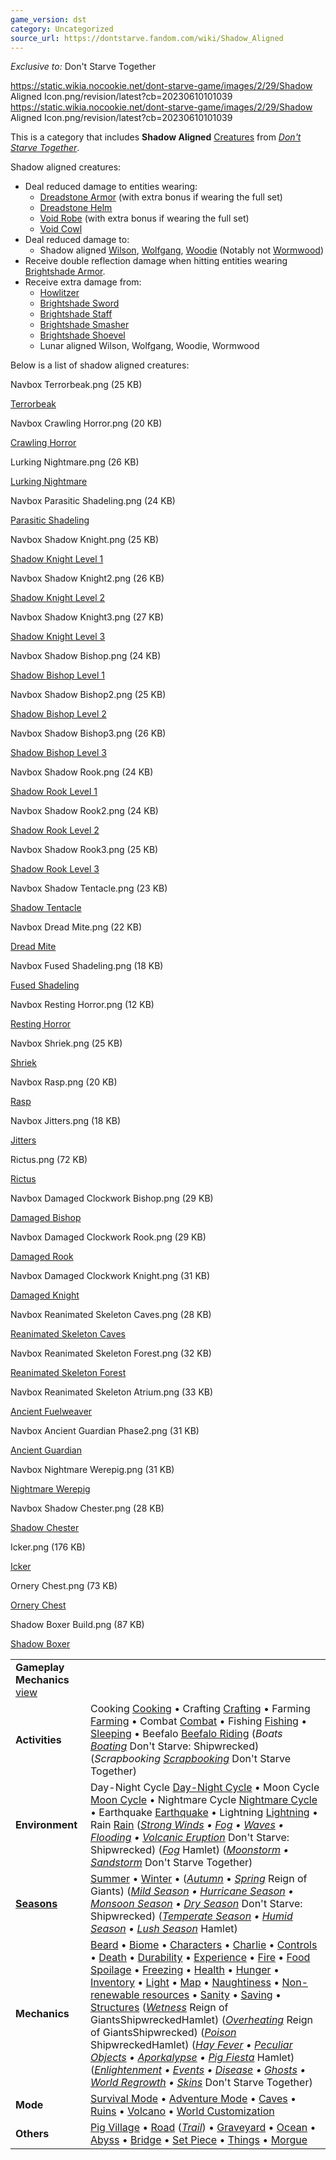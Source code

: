 ```yaml
---
game_version: dst
category: Uncategorized
source_url: https://dontstarve.fandom.com/wiki/Shadow_Aligned
---
```


*Exclusive to:* Don't Starve Together

 https://static.wikia.nocookie.net/dont-starve-game/images/2/29/Shadow Aligned Icon.png/revision/latest?cb=20230610101039 https://static.wikia.nocookie.net/dont-starve-game/images/2/29/Shadow Aligned Icon.png/revision/latest?cb=20230610101039 



 

This is a category that includes **Shadow Aligned** [Creatures](/wiki/Mobs "Mobs") from *[Don't Starve Together](/wiki/Don%27t_Starve_Together "Don't Starve Together")*.

Shadow aligned creatures:

* Deal reduced damage to entities wearing:
  + [Dreadstone Armor](/wiki/Dreadstone_Armor "Dreadstone Armor") (with extra bonus if wearing the full set)
  + [Dreadstone Helm](/wiki/Dreadstone_Helm "Dreadstone Helm")
  + [Void Robe](/wiki/Void_Robe "Void Robe") (with extra bonus if wearing the full set)
  + [Void Cowl](/wiki/Void_Cowl "Void Cowl")
* Deal reduced damage to:
  + Shadow aligned [Wilson](/wiki/Wilson/Don%27t_Starve_Together "Wilson/Don't Starve Together"), [Wolfgang](/wiki/Wolfgang/Don%27t_Starve_Together "Wolfgang/Don't Starve Together"), [Woodie](/wiki/Woodie/Don%27t_Starve_Together "Woodie/Don't Starve Together") (Notably not [Wormwood](/wiki/Wormwood/Don%27t_Starve_Together "Wormwood/Don't Starve Together"))
* Receive double reflection damage when hitting entities wearing [Brightshade Armor](/wiki/Brightshade_Armor "Brightshade Armor").
* Receive extra damage from:
  + [Howlitzer](/wiki/Howlitzer "Howlitzer")
  + [Brightshade Sword](/wiki/Brightshade_Sword "Brightshade Sword")
  + [Brightshade Staff](/wiki/Brightshade_Staff "Brightshade Staff")
  + [Brightshade Smasher](/wiki/Brightshade_Smasher "Brightshade Smasher")
  + [Brightshade Shoevel](/wiki/Brightshade_Shoevel "Brightshade Shoevel")
  + Lunar aligned Wilson, Wolfgang, Woodie, Wormwood

Below is a list of shadow aligned creatures:

Navbox Terrorbeak.png (25 KB)

[Terrorbeak](/wiki/Terrorbeak "Terrorbeak")

Navbox Crawling Horror.png (20 KB)

[Crawling Horror](/wiki/Crawling_Horror "Crawling Horror")

Lurking Nightmare.png (26 KB)

[Lurking Nightmare](/wiki/Lurking_Nightmare "Lurking Nightmare")

Navbox Parasitic Shadeling.png (24 KB)

[Parasitic Shadeling](/wiki/Parasitic_Shadeling "Parasitic Shadeling")

Navbox Shadow Knight.png (25 KB)

[Shadow Knight Level 1](/wiki/Shadow_Knight "Shadow Knight")

Navbox Shadow Knight2.png (26 KB)

[Shadow Knight Level 2](/wiki/Shadow_Knight "Shadow Knight")

Navbox Shadow Knight3.png (27 KB)

[Shadow Knight Level 3](/wiki/Shadow_Knight "Shadow Knight")

Navbox Shadow Bishop.png (24 KB)

[Shadow Bishop Level 1](/wiki/Shadow_Bishop "Shadow Bishop")

Navbox Shadow Bishop2.png (25 KB)

[Shadow Bishop Level 2](/wiki/Shadow_Bishop "Shadow Bishop")

Navbox Shadow Bishop3.png (26 KB)

[Shadow Bishop Level 3](/wiki/Shadow_Bishop "Shadow Bishop")

Navbox Shadow Rook.png (24 KB)

[Shadow Rook Level 1](/wiki/Shadow_Rook "Shadow Rook")

Navbox Shadow Rook2.png (24 KB)

[Shadow Rook Level 2](/wiki/Shadow_Rook "Shadow Rook")

Navbox Shadow Rook3.png (25 KB)

[Shadow Rook Level 3](/wiki/Shadow_Rook "Shadow Rook")

Navbox Shadow Tentacle.png (23 KB)

[Shadow Tentacle](/wiki/Shadow_Tentacle "Shadow Tentacle")

Navbox Dread Mite.png (22 KB)

[Dread Mite](/wiki/Dread_Mite "Dread Mite")

Navbox Fused Shadeling.png (18 KB)

[Fused Shadeling](/wiki/Fused_Shadeling "Fused Shadeling")

Navbox Resting Horror.png (12 KB)

[Resting Horror](/wiki/Resting_Horror "Resting Horror")

Navbox Shriek.png (25 KB)

[Shriek](/wiki/Shriek "Shriek")

Navbox Rasp.png (20 KB)

[Rasp](/wiki/Rasp "Rasp")

Navbox Jitters.png (18 KB)

[Jitters](/wiki/Jitters "Jitters")

Rictus.png (72 KB)

[Rictus](/wiki/Rictus "Rictus")

Navbox Damaged Clockwork Bishop.png (29 KB)

[Damaged Bishop](/wiki/Damaged_Bishop "Damaged Bishop")

Navbox Damaged Clockwork Rook.png (29 KB)

[Damaged Rook](/wiki/Damaged_Rook "Damaged Rook")

Navbox Damaged Clockwork Knight.png (31 KB)

[Damaged Knight](/wiki/Damaged_Knight "Damaged Knight")

Navbox Reanimated Skeleton Caves.png (28 KB)

[Reanimated Skeleton Caves](/wiki/Reanimated_Skeleton_Caves "Reanimated Skeleton Caves")

Navbox Reanimated Skeleton Forest.png (32 KB)

[Reanimated Skeleton Forest](/wiki/Reanimated_Skeleton_Forest "Reanimated Skeleton Forest")

Navbox Reanimated Skeleton Atrium.png (33 KB)

[Ancient Fuelweaver](/wiki/Ancient_Fuelweaver "Ancient Fuelweaver")

Navbox Ancient Guardian Phase2.png (31 KB)

[Ancient Guardian](/wiki/Ancient_Guardian "Ancient Guardian")

Navbox Nightmare Werepig.png (31 KB)

[Nightmare Werepig](/wiki/Nightmare_Werepig "Nightmare Werepig")

Navbox Shadow Chester.png (28 KB)

[Shadow Chester](/wiki/Shadow_Chester "Shadow Chester")

Icker.png (176 KB)

[Icker](/wiki/Icker "Icker")

Ornery Chest.png (73 KB)

[Ornery Chest](/wiki/Ornery_Chest "Ornery Chest")

Shadow Boxer Build.png (87 KB)

[Shadow Boxer](/wiki/Shadow_Boxer "Shadow Boxer")

|  |  |
| --- | --- |
| **Gameplay Mechanics** [view](/wiki/Template:Gameplay "Template:Gameplay") | |
| **Activities** | Cooking [Cooking](/wiki/Cooking "Cooking") • Crafting [Crafting](/wiki/Crafting "Crafting") • Farming [Farming](/wiki/Farming "Farming") • Combat [Combat](/wiki/Combat "Combat") • Fishing [Fishing](/wiki/Fishing "Fishing") • [Sleeping](/wiki/Sleeping "Sleeping") • Beefalo [Beefalo Riding](/wiki/Beefalo "Beefalo")  (*Boats [Boating](/wiki/Boats "Boats")* Don't Starve: Shipwrecked) (*Scrapbooking [Scrapbooking](/wiki/Scrapbooking "Scrapbooking")* Don't Starve Together) |
| **Environment** | Day-Night Cycle [Day-Night Cycle](/wiki/Day-Night_Cycle "Day-Night Cycle") • Moon Cycle [Moon Cycle](/wiki/Moon_Cycle "Moon Cycle") • Nightmare Cycle [Nightmare Cycle](/wiki/Nightmare_Cycle "Nightmare Cycle") • Earthquake [Earthquake](/wiki/Earthquake "Earthquake") • Lightning [Lightning](/wiki/Lightning "Lightning") • Rain [Rain](/wiki/Rain "Rain")  (*[Strong Winds](/wiki/Strong_Winds "Strong Winds") • [Fog](/wiki/Fog "Fog") • [Waves](/wiki/Waves "Waves") • [Flooding](/wiki/Flooding "Flooding") • [Volcanic Eruption](/wiki/Volcano/Object#Eruptions "Volcano/Object")* Don't Starve: Shipwrecked) (*[Fog](/wiki/Fog#Hamlet "Fog")* Hamlet) (*[Moonstorm](/wiki/Moonstorm "Moonstorm") • [Sandstorm](/wiki/Sandstorm "Sandstorm")* Don't Starve Together) |
| **[Seasons](/wiki/Seasons "Seasons")** | [Summer](/wiki/Seasons/Summer "Seasons/Summer") • [Winter](/wiki/Seasons/Winter "Seasons/Winter") • (*[Autumn](/wiki/Seasons/Autumn "Seasons/Autumn")* • *[Spring](/wiki/Seasons/Spring "Seasons/Spring")* Reign of Giants)  (*[Mild Season](/wiki/Seasons/Mild "Seasons/Mild") • [Hurricane Season](/wiki/Seasons/Hurricane "Seasons/Hurricane") • [Monsoon Season](/wiki/Seasons/Monsoon "Seasons/Monsoon") • [Dry Season](/wiki/Seasons/Dry "Seasons/Dry")* Don't Starve: Shipwrecked) (*[Temperate Season](/wiki/Seasons/Temperate "Seasons/Temperate") • [Humid Season](/wiki/Seasons/Humid "Seasons/Humid") • [Lush Season](/wiki/Seasons/Lush "Seasons/Lush")* Hamlet) |
| **Mechanics** | [Beard](/wiki/Beard "Beard") • [Biome](/wiki/Biome "Biome") • [Characters](/wiki/Characters "Characters") • [Charlie](/wiki/Charlie_(Night_Monster) "Charlie (Night Monster)") • [Controls](/wiki/Controls "Controls") • [Death](/wiki/Death "Death") • [Durability](/wiki/Durability "Durability") • [Experience](/wiki/Experience "Experience") • [Fire](/wiki/Fire "Fire") • [Food Spoilage](/wiki/Food#Food_Spoilage "Food") • [Freezing](/wiki/Freezing "Freezing") • [Health](/wiki/Health "Health") • [Hunger](/wiki/Hunger "Hunger") • [Inventory](/wiki/Inventory "Inventory") • [Light](/wiki/Light "Light") • [Map](/wiki/Map "Map") • [Naughtiness](/wiki/Krampus#Naughtiness "Krampus") • [Non-renewable resources](/wiki/Non-renewable_resources "Non-renewable resources") • [Sanity](/wiki/Sanity "Sanity") • [Saving](/wiki/Saving "Saving") • [Structures](/wiki/Structures "Structures")  (*[Wetness](/wiki/Wetness "Wetness")* Reign of GiantsShipwreckedHamlet) (*[Overheating](/wiki/Overheating "Overheating")* Reign of GiantsShipwrecked) (*[Poison](/wiki/Poison "Poison")* ShipwreckedHamlet) (*[Hay Fever](/wiki/Hay_Fever "Hay Fever") • [Peculiar Objects](/wiki/Peculiar_Objects "Peculiar Objects") • [Aporkalypse](/wiki/Aporkalypse "Aporkalypse") • [Pig Fiesta](/wiki/Pig_Fiesta "Pig Fiesta")* Hamlet) (*[Enlightenment](/wiki/Enlightenment "Enlightenment") • [Events](/wiki/Category:Events "Category:Events") • [Disease](/wiki/Disease "Disease") • [Ghosts](/wiki/Ghost_Characters "Ghost Characters") • [World Regrowth](/wiki/Regrowth "Regrowth") • [Skins](/wiki/Skins "Skins")* Don't Starve Together) |
| **Mode** | [Survival Mode](/wiki/Survival_Mode "Survival Mode") • [Adventure Mode](/wiki/Adventure_Mode "Adventure Mode") • [Caves](/wiki/Caves "Caves") • [Ruins](/wiki/Ruins "Ruins") • [Volcano](/wiki/Volcano "Volcano") • [World Customization](/wiki/World_Customization "World Customization") |
| **Others** | [Pig Village](/wiki/Pig_Village "Pig Village") • [Road](/wiki/Road "Road") (*[Trail](/wiki/Trail "Trail")*) • [Graveyard](/wiki/Graveyard "Graveyard") • [Ocean](/wiki/Ocean "Ocean") • [Abyss](/wiki/Abyss "Abyss") • [Bridge](/wiki/Bridge "Bridge") • [Set Piece](/wiki/Set_Piece "Set Piece") • [Things](/wiki/Things "Things") • [Morgue](/wiki/Morgue "Morgue") |